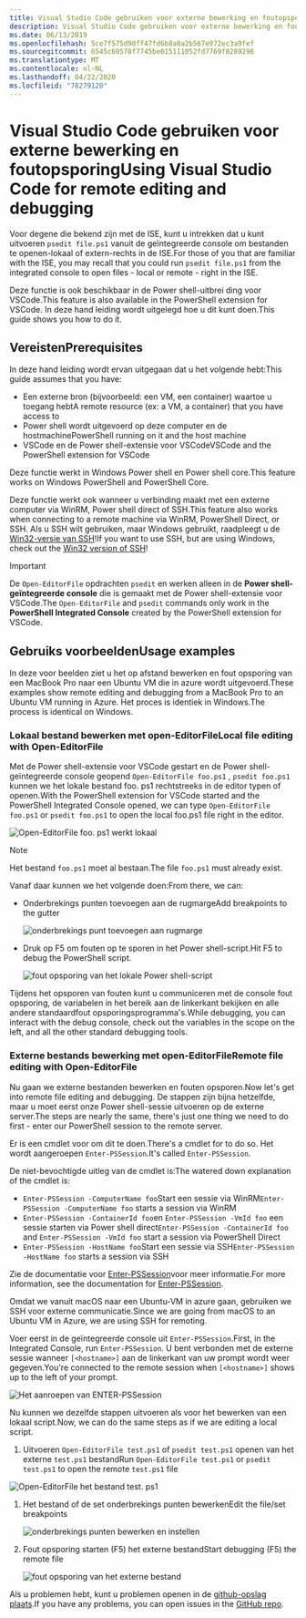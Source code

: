 ```yaml
---
title: Visual Studio Code gebruiken voor externe bewerking en foutopsporing
description: Visual Studio Code gebruiken voor externe bewerking en foutopsporing
ms.date: 06/13/2019
ms.openlocfilehash: 5ce7f575d90ff47fd6b8a0a2b567e972ec3a9fef
ms.sourcegitcommit: 6545c60578f7745be015111052fd7769f8289296
ms.translationtype: MT
ms.contentlocale: nl-NL
ms.lasthandoff: 04/22/2020
ms.locfileid: "78279120"
---
```

# <a name="using-visual-studio-code-for-remote-editing-and-debugging"></a><span data-ttu-id="bb652-103">Visual Studio Code gebruiken voor externe bewerking en foutopsporing</span><span class="sxs-lookup"><span data-stu-id="bb652-103">Using Visual Studio Code for remote editing and debugging</span></span>

<span data-ttu-id="bb652-104">Voor degene die bekend zijn met de ISE, kunt u intrekken dat u kunt uitvoeren `psedit file.ps1` vanuit de geïntegreerde console om bestanden te openen-lokaal of extern-rechts in de ISE.</span><span class="sxs-lookup"><span data-stu-id="bb652-104">For those of you that are familiar with the ISE, you may recall that you could run `psedit file.ps1` from the integrated console to open files - local or remote - right in the ISE.</span></span>

<span data-ttu-id="bb652-105">Deze functie is ook beschikbaar in de Power shell-uitbrei ding voor VSCode.</span><span class="sxs-lookup"><span data-stu-id="bb652-105">This feature is also available in the PowerShell extension for VSCode.</span></span> <span data-ttu-id="bb652-106">In deze hand leiding wordt uitgelegd hoe u dit kunt doen.</span><span class="sxs-lookup"><span data-stu-id="bb652-106">This guide shows you how to do it.</span></span>

## <a name="prerequisites"></a><span data-ttu-id="bb652-107">Vereisten</span><span class="sxs-lookup"><span data-stu-id="bb652-107">Prerequisites</span></span>

<span data-ttu-id="bb652-108">In deze hand leiding wordt ervan uitgegaan dat u het volgende hebt:</span><span class="sxs-lookup"><span data-stu-id="bb652-108">This guide assumes that you have:</span></span>

- <span data-ttu-id="bb652-109">Een externe bron (bijvoorbeeld: een VM, een container) waartoe u toegang hebt</span><span class="sxs-lookup"><span data-stu-id="bb652-109">A remote resource (ex: a VM, a container) that you have access to</span></span>
- <span data-ttu-id="bb652-110">Power shell wordt uitgevoerd op deze computer en de hostmachine</span><span class="sxs-lookup"><span data-stu-id="bb652-110">PowerShell running on it and the host machine</span></span>
- <span data-ttu-id="bb652-111">VSCode en de Power shell-extensie voor VSCode</span><span class="sxs-lookup"><span data-stu-id="bb652-111">VSCode and the PowerShell extension for VSCode</span></span>

<span data-ttu-id="bb652-112">Deze functie werkt in Windows Power shell en Power shell core.</span><span class="sxs-lookup"><span data-stu-id="bb652-112">This feature works on Windows PowerShell and PowerShell Core.</span></span>

<span data-ttu-id="bb652-113">Deze functie werkt ook wanneer u verbinding maakt met een externe computer via WinRM, Power shell direct of SSH.</span><span class="sxs-lookup"><span data-stu-id="bb652-113">This feature also works when connecting to a remote machine via WinRM, PowerShell Direct, or SSH.</span></span> <span data-ttu-id="bb652-114">Als u SSH wilt gebruiken, maar Windows gebruikt, raadpleegt u de [Win32-versie van SSH](https://github.com/PowerShell/Win32-OpenSSH)!</span><span class="sxs-lookup"><span data-stu-id="bb652-114">If you want to use SSH, but are using Windows, check out the [Win32 version of SSH](https://github.com/PowerShell/Win32-OpenSSH)!</span></span>

> [!IMPORTANT]
> <span data-ttu-id="bb652-115">De `Open-EditorFile` opdrachten `psedit` en werken alleen in de **Power shell-geïntegreerde console** die is gemaakt met de Power shell-extensie voor VSCode.</span><span class="sxs-lookup"><span data-stu-id="bb652-115">The `Open-EditorFile` and `psedit` commands only work in the **PowerShell Integrated Console** created by the PowerShell extension for VSCode.</span></span>

## <a name="usage-examples"></a><span data-ttu-id="bb652-116">Gebruiks voorbeelden</span><span class="sxs-lookup"><span data-stu-id="bb652-116">Usage examples</span></span>

<span data-ttu-id="bb652-117">In deze voor beelden ziet u het op afstand bewerken en fout opsporing van een MacBook Pro naar een Ubuntu VM die in azure wordt uitgevoerd.</span><span class="sxs-lookup"><span data-stu-id="bb652-117">These examples show remote editing and debugging from a MacBook Pro to an Ubuntu VM running in Azure.</span></span> <span data-ttu-id="bb652-118">Het proces is identiek in Windows.</span><span class="sxs-lookup"><span data-stu-id="bb652-118">The process is identical on Windows.</span></span>

### <a name="local-file-editing-with-open-editorfile"></a><span data-ttu-id="bb652-119">Lokaal bestand bewerken met open-EditorFile</span><span class="sxs-lookup"><span data-stu-id="bb652-119">Local file editing with Open-EditorFile</span></span>

<span data-ttu-id="bb652-120">Met de Power shell-extensie voor VSCode gestart en de Power shell-geïntegreerde console geopend `Open-EditorFile foo.ps1` , `psedit foo.ps1` kunnen we het lokale bestand foo. ps1 rechtstreeks in de editor typen of openen.</span><span class="sxs-lookup"><span data-stu-id="bb652-120">With the PowerShell extension for VSCode started and the PowerShell Integrated Console opened, we can type `Open-EditorFile foo.ps1` or `psedit foo.ps1` to open the local foo.ps1 file right in the editor.</span></span>

![Open-EditorFile foo. ps1 werkt lokaal](media/Using-VSCode-for-Remote-Editing-and-Debugging/1-open-local-file.png)

>[!NOTE]
> <span data-ttu-id="bb652-122">Het bestand `foo.ps1` moet al bestaan.</span><span class="sxs-lookup"><span data-stu-id="bb652-122">The file `foo.ps1` must already exist.</span></span>

<span data-ttu-id="bb652-123">Vanaf daar kunnen we het volgende doen:</span><span class="sxs-lookup"><span data-stu-id="bb652-123">From there, we can:</span></span>

- <span data-ttu-id="bb652-124">Onderbrekings punten toevoegen aan de rugmarge</span><span class="sxs-lookup"><span data-stu-id="bb652-124">Add breakpoints to the gutter</span></span>

  ![onderbrekings punt toevoegen aan rugmarge](media/Using-VSCode-for-Remote-Editing-and-Debugging/2-adding-breakpoint-gutter.png)

- <span data-ttu-id="bb652-126">Druk op F5 om fouten op te sporen in het Power shell-script.</span><span class="sxs-lookup"><span data-stu-id="bb652-126">Hit F5 to debug the PowerShell script.</span></span>

  ![fout opsporing van het lokale Power shell-script](media/Using-VSCode-for-Remote-Editing-and-Debugging/3-local-debug.png)

<span data-ttu-id="bb652-128">Tijdens het opsporen van fouten kunt u communiceren met de console fout opsporing, de variabelen in het bereik aan de linkerkant bekijken en alle andere standaardfout opsporingsprogramma's.</span><span class="sxs-lookup"><span data-stu-id="bb652-128">While debugging, you can interact with the debug console, check out the variables in the scope on the left, and all the other standard debugging tools.</span></span>

### <a name="remote-file-editing-with-open-editorfile"></a><span data-ttu-id="bb652-129">Externe bestands bewerking met open-EditorFile</span><span class="sxs-lookup"><span data-stu-id="bb652-129">Remote file editing with Open-EditorFile</span></span>

<span data-ttu-id="bb652-130">Nu gaan we externe bestanden bewerken en fouten opsporen.</span><span class="sxs-lookup"><span data-stu-id="bb652-130">Now let's get into remote file editing and debugging.</span></span> <span data-ttu-id="bb652-131">De stappen zijn bijna hetzelfde, maar u moet eerst onze Power shell-sessie uitvoeren op de externe server.</span><span class="sxs-lookup"><span data-stu-id="bb652-131">The steps are nearly the same, there's just one thing we need to do first - enter our PowerShell session to the remote server.</span></span>

<span data-ttu-id="bb652-132">Er is een cmdlet voor om dit te doen.</span><span class="sxs-lookup"><span data-stu-id="bb652-132">There's a cmdlet for to do so.</span></span> <span data-ttu-id="bb652-133">Het wordt aangeroepen `Enter-PSSession`.</span><span class="sxs-lookup"><span data-stu-id="bb652-133">It's called `Enter-PSSession`.</span></span>

<span data-ttu-id="bb652-134">De niet-bevochtigde uitleg van de cmdlet is:</span><span class="sxs-lookup"><span data-stu-id="bb652-134">The watered down explanation of the cmdlet is:</span></span>

- <span data-ttu-id="bb652-135">`Enter-PSSession -ComputerName foo`Start een sessie via WinRM</span><span class="sxs-lookup"><span data-stu-id="bb652-135">`Enter-PSSession -ComputerName foo` starts a session via WinRM</span></span>
- <span data-ttu-id="bb652-136">`Enter-PSSession -ContainerId foo`en `Enter-PSSession -VmId foo` een sessie starten via Power shell direct</span><span class="sxs-lookup"><span data-stu-id="bb652-136">`Enter-PSSession -ContainerId foo` and `Enter-PSSession -VmId foo` start a session via PowerShell Direct</span></span>
- <span data-ttu-id="bb652-137">`Enter-PSSession -HostName foo`Start een sessie via SSH</span><span class="sxs-lookup"><span data-stu-id="bb652-137">`Enter-PSSession -HostName foo` starts a session via SSH</span></span>

<span data-ttu-id="bb652-138">Zie de documentatie voor [Enter-PSSession](/powershell/module/microsoft.powershell.core/enter-pssession)voor meer informatie.</span><span class="sxs-lookup"><span data-stu-id="bb652-138">For more information, see the documentation for [Enter-PSSession](/powershell/module/microsoft.powershell.core/enter-pssession).</span></span>

<span data-ttu-id="bb652-139">Omdat we vanuit macOS naar een Ubuntu-VM in azure gaan, gebruiken we SSH voor externe communicatie.</span><span class="sxs-lookup"><span data-stu-id="bb652-139">Since we are going from macOS to an Ubuntu VM in Azure, we are using SSH for remoting.</span></span>

<span data-ttu-id="bb652-140">Voer eerst in de geïntegreerde console uit `Enter-PSSession`.</span><span class="sxs-lookup"><span data-stu-id="bb652-140">First, in the Integrated Console, run `Enter-PSSession`.</span></span> <span data-ttu-id="bb652-141">U bent verbonden met de externe sessie wanneer `[<hostname>]` aan de linkerkant van uw prompt wordt weer gegeven.</span><span class="sxs-lookup"><span data-stu-id="bb652-141">You're connected to the remote session when `[<hostname>]` shows up to the left of your prompt.</span></span>

![Het aanroepen van ENTER-PSSession](media/Using-VSCode-for-Remote-Editing-and-Debugging/4-enter-pssession.png)

<span data-ttu-id="bb652-143">Nu kunnen we dezelfde stappen uitvoeren als voor het bewerken van een lokaal script.</span><span class="sxs-lookup"><span data-stu-id="bb652-143">Now, we can do the same steps as if we are editing a local script.</span></span>

1. <span data-ttu-id="bb652-144">Uitvoeren `Open-EditorFile test.ps1` of `psedit test.ps1` openen van het externe `test.ps1` bestand</span><span class="sxs-lookup"><span data-stu-id="bb652-144">Run `Open-EditorFile test.ps1` or `psedit test.ps1` to open the remote `test.ps1` file</span></span>

  ![Open-EditorFile het bestand test. ps1](media/Using-VSCode-for-Remote-Editing-and-Debugging/5-open-remote-file.png)

1. <span data-ttu-id="bb652-146">Het bestand of de set onderbrekings punten bewerken</span><span class="sxs-lookup"><span data-stu-id="bb652-146">Edit the file/set breakpoints</span></span>

   ![onderbrekings punten bewerken en instellen](media/Using-VSCode-for-Remote-Editing-and-Debugging/6-set-breakpoints.png)

1. <span data-ttu-id="bb652-148">Fout opsporing starten (F5) het externe bestand</span><span class="sxs-lookup"><span data-stu-id="bb652-148">Start debugging (F5) the remote file</span></span>

   ![fout opsporing van het externe bestand](media/Using-VSCode-for-Remote-Editing-and-Debugging/7-start-debugging.png)

<span data-ttu-id="bb652-150">Als u problemen hebt, kunt u problemen openen in de [github-opslag plaats](https://github.com/powershell/vscode-powershell).</span><span class="sxs-lookup"><span data-stu-id="bb652-150">If you have any problems, you can open issues in the [GitHub repo](https://github.com/powershell/vscode-powershell).</span></span>
